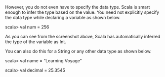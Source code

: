 However, you do not even have to specify the data type. Scala is smart enough to infer the type based on the value. You need not explicitly specify the data type while declaring a variable as shown below.

scala> val num = 256


As you can see from the screenshot above, Scala has automatically inferred the type of the variable as Int.

You can also do this for a String or any other data type as shown below.

scala> val name = “Learning Voyage”

scala> val decimal = 25.3545
